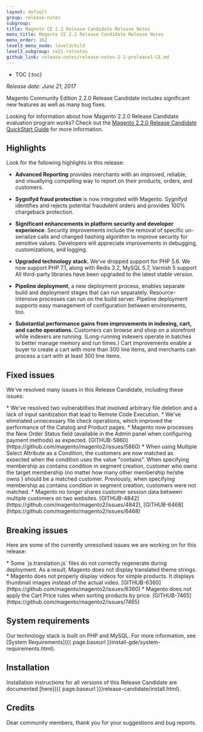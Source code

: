 ```yaml
---
layout: default
group: release-notes
subgroup:
title: Magento CE 2.2 Release Candidate Release Notes
menu_title: Magento CE 2.2 Release Candidate Release Notes
menu_order: 162
level3_menu_node: level3child
level3_subgroup: ce21-relnotes 
github_link: release-notes/release-notes-2-2-prelease1-CE.md
---
```


*	TOC
{:toc}

*Release date: June 21, 2017*


Magento Community Edition 2.2.0 Release Candidate includes significant new features as well as many bug fixes. 

Looking for information about how Magento 2.2.0 Release Candidate evaluation program works? Check out the [Magento 2.2.0 Release Candidate QuickStart Guide]({{page.baseurl}}release-notes/quick-start.html) for more information. 

## Highlights

Look for the following highlights in this release: 


* **Advanced Reporting** provides merchants with an improved, reliable, and visuallying compelling way to report on their products, orders, and customers. 


* **Sygnifyd fraud protection** is now integrated with Magento. Sygnifyd identifies and rejects potential fraudulent orders and provides 
100% chargeback protection.



* **Significant enhancements in platform security and developer experience**. Security improvements include the removal of specific un-serialize calls and changed hashing algorithm to improve security for sensitive values. Developers will appreciate  improvements in debugging, customizations, and logging.



* **Upgraded technology stack.**  We've dropped support for PHP 5.6.  We now support PHP 7.1, along with Redis 3.2, MySQL 5.7, Varnish 5 support
All third-party libraries have been upgraded to the latest stable version.


* **Pipeline deployment**, a new deployment process, enables separate build and deployment stages that can run separately. Resource-intensive processes can run on the build server. Pipeline deployment supports easy management of configuration between environments, too.


* **Substantial performance gains from improvements in indexing, cart, and cache operations**. Customers can browse and shop on a storefront while indexers are running. (Long-running indexers operate in batches to better manage memory and run times.) Cart improvements enable a
buyer to create a cart with more than 300 line items, and merchants can process a cart with at least 300 line items. 




## Fixed issues

We've resolved many issues in this Release Candidate, including these issues:

<!--- 69308-->* We've resolved two vulnerabilties that involved arbitrary file deletion and a lack of input sanitization that lead to Remote Code Execution. 

<!--- 64842-->* We've eliminated unnecessary file check operations, which improved the performance of the Catalog and Product pages. 

<!--- 57846-->* Magento now processes the New Order Status field (available in the Admin panel when configuring payment methods) as expected. [GITHUB-5860](https://github.com/magento/magento2/issues/5860)

<!--- 67623-->*  When using Multiple Select Attribute as a Condition, the customers are now matched as exoected when the condition uses the value "contains". When specifying membership as contains condition in segment creation, customer who owns the target membership (no matter how many other membership he/she owns ) should be a matched customer. Previously, when specifying membership as contains condition in segment creation, customers were not matched. 

<!--- 59135-->* Magento no longer shares customer session data between multiple customers on two websites. [GITHUB-4842](https://github.com/magento/magento2/issues/4842), [GITHUB-6468](https://github.com/magento/magento2/issues/6468)


## Breaking issues

Here are some of the currently unresolved issues we are working on for this release:

<!--- 65555-->* Some `js.translation.js` files do not correctly regenerate during deployment. As a result, Magento does not display  translated theme strings.

<!--- 57995-->* Magento does not properly display videos for simple products. It displays thumbnail images instead of the actual video. [GITHUB-6360](https://github.com/magento/magento2/issues/6360)

<!--- 69636-->* Magento does not apply the Cart Price rules when sorting products by price. [GITHUB-7465](https://github.com/magento/magento2/issues/7465)


## System requirements

Our technology stack is built on PHP and MySQL. For more information, see [System Requirements]({{ page.baseurl }}install-gde/system-requirements.html).

## Installation

Installation instructions for all versions of this Release Candidate are documented [here]({{ page.baseurl }})release-candidate/install.html).


## Credits
Dear community members, thank you for your suggestions and bug reports. 
